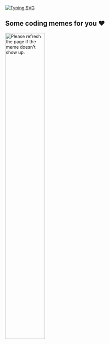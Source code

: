[![Typing SVG](https://readme-typing-svg.demolab.com?font=Fira+Code&size=29&duration=1600&pause=1000&width=435&lines=Thanks+for+stalking+me+%3C3)](https://git.io/typing-svg)


## Some coding memes for you ❤
<img src='https://random-memer.herokuapp.com/' title="Meme" alt="Please refresh the page if the meme doesn't show up." style="width:50%;height:50%">
